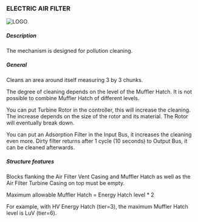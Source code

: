 ### ELECTRIC AIR FILTER

![LOGO](https://cdn.discordapp.com/attachments/916393114166525974/939873326082449448/AIR_FILTER.png)

##### Description

The mechanism is designed for pollution cleaning.

##### General

Cleans an area around itself measuring 3 by 3 chunks.

The degree of cleaning depends on the level of the Muffler Hatch. It is not possible to combine Muffler Hatch of different levels.

You can put Turbine Rotor in the controller, this will increase the cleaning. The increase depends on the size of the rotor and its material. The Rotor will eventually break down.

You can put an Adsorption Filter in the Input Bus, it increases the cleaning even more. Dirty filter returns after 1 cycle (10 seconds) to Output Bus, it can be cleaned afterwards.

##### Structure features

Blocks flanking the Air Filter Vent Casing and Muffler Hatch as well as the Air Filter Turbine Casing on top must be empty.

Maximum allowable Muffler Hatch = Energy Hatch level * 2

For example, with HV Energy Hatch (tier=3), the maximum Muffler Hatch level is LuV (tier=6).
